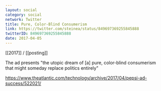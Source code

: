 ```yaml
---
layout: social
category: social
network: Twitter
title: Pure, Color-Blind Consumerism
link: https://twitter.com/steinea/status/849697369255845888
twitterID: 849697369255845888
date: 2017-04-05
---
```


[[2017]] / [[posting]]

The ad presents "the utopic dream of [a] pure, color-blind consumerism that might someday replace politics entirely"

<https://www.theatlantic.com/technology/archive/2017/04/pepsi-ad-success/522021/>
